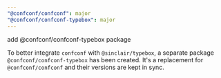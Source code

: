 ```yaml
---
"@confconf/confconf": major
"@confconf/confconf-typebox": major
---
```


add @confconf/confconf-typebox package

To better integrate `confconf` with `@sinclair/typebox`, a separate package
`@confconf/confconf-typebox` has been created. It's a replacement for
`@confconf/confconf` and their versions are kept in sync.
